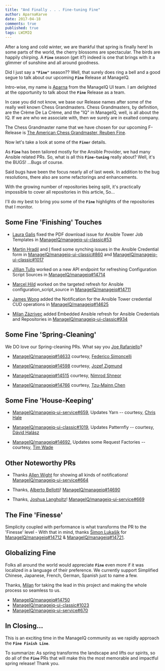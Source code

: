 ```yaml
---
title: "And Finally . . . Fine-tuning Fine"
author: AparnaKarve
date: 2017-04-18
comments: true
published: true
tags: LWIMIQ
---
```


After a long and cold winter, we are thankful that spring is finally here! In some parts of the world, the cherry blossoms are spectacular. The birds are happily chirping. A **`Fine`** season (get it?) indeed is one that brings with it a glimmer of sunshine and all around goodness.

Did I just say a **`"Fine"`** season?? 
Well, that surely does ring a bell and a good segue to talk about our upcoming **`Fine`** Release at ManageIQ.

Intro-wise, my name is [Aparna](https://github.com/AparnaKarve) from the ManageIQ UI team. I am delighted at the opportunity to talk about the **`Fine`** Release as a team.

In case you did not know, we base our Release names after some of the really  well known Chess Grandmasters. Chess Grandmasters, by definition, are the Crème De La Crème, and the "IQ" in ManageIQ, well, is all about the IQ. If we are who we associate with, then we surely are in exalted company.

The Chess Grandmaster name that we have chosen for our upcoming F-Release is [The American Chess Grandmaster, Reuben Fine](https://en.wikipedia.org/wiki/Reuben_Fine).

Now let's take a look at some of the **`Finer`** details.

As **`Fine`** has been tailored mostly for the Ansible Provider, we had many Ansible related PRs. 
So, what is all this **`Fine-tuning`** really about? Well, it's the BUGS! ...Bugs of course.

Said bugs have been the focus nearly all of last week. In addition to the bug resolutions, there also are some refactorings and enhancements.

With the growing number of repositories being split, it's practically impossible to cover all repositories in this article, So...

I'll do my best to bring you some of the **`Fine`** highlights of the repositories that I monitor.


## Some Fine 'Finishing' Touches

- [Laura Galis](https://github.com/lgalis) fixed the PDF download issue for Ansible Tower Job Templates in [ManageIQ/manageiq-ui-classic#53](https://github.com/ManageIQ/manageiq-ui-classic/pull/523)

- [Martin Hradil](https://github.com/himdel) and [I](https://github.com/AparnaKarve) fixed some synching issues in the Ansible Credential form in [ManageIQ/manageiq-ui-classic#860](https://github.com/ManageIQ/manageiq-ui-classic/pull/860) and [ManageIQ/manageiq-ui-classic#1017](https://github.com/ManageIQ/manageiq-ui-classic/pull/1017)
   
- [Jillian Tullo](https://github.com/jntullo) worked on a new API endpoint for refreshing Configuration Script Sources in [ManageIQ/manageiq#14714](https://github.com/ManageIQ/manageiq/pull/14714)

- [Marcel Hild](https://github.com/durandom) worked on the targeted refresh for Ansible configuration_script_source in [ManageIQ/manageiq#14711](https://github.com/ManageIQ/manageiq/pull/14711)

- [James Wong](https://github.com/jameswnl) added the Notification for the Ansible Tower credential CUD operations in [ManageIQ/manageiq#14625](https://github.com/ManageIQ/manageiq/pull/14625)

- [Milan Zázrivec](https://github.com/mzazrivec) added Embedded Ansible refresh for Ansible Credentials and Repositories in [ManageIQ/manageiq-ui-classic#934](https://github.com/ManageIQ/manageiq-ui-classic/pull/934)


## Some Fine 'Spring-Cleaning'

 We DO love our Spring-cleaning PRs. What say you [Joe Rafaniello](https://github.com/jrafanie)? 


- [ManageIQ/manageiq#14633](https://github.com/ManageIQ/manageiq/pull/14633) courtesy, [Federico Simoncelli](https://github.com/simon3z)

- [ManageIQ/manageiq#14598](https://github.com/ManageIQ/manageiq/pull/14598) courtesy, [Jozef Zigmund](https://github.com/jzigmund)

- [ManageIQ/manageiq#14515](https://github.com/ManageIQ/manageiq/pull/14515) courtesy, [Nimrod Shneor](https://github.com/nimrodshn)

- [ManageIQ/manageiq#14766](https://github.com/ManageIQ/manageiq/pull/14766) courtesy, [Tzu-Mainn Chen](https://github.com/tzumainn)

## Some Fine 'House-Keeping'

- [ManageIQ/manageiq-ui-service#659](https://github.com/ManageIQ/manageiq-ui-service/pull/659), Updates Yarn -- courtesy, [Chris Hale](https://github.com/chalettu)

- [ManageIQ/manageiq-ui-classic#1019](https://github.com/ManageIQ/manageiq-ui-classic/pull/1019), Updates Patternfly -- courtesy, [Dávid Halász](https://github.com/skateman)

- [ManageIQ/manageiq#14692](https://github.com/ManageIQ/manageiq/pull/14692), Updates some Request Factories -- courtesy, [Tim Wade](https://github.com/imtayadeway)

## Other Noteworthy PRs

- Thanks [Allen Wight](https://github.com/AllenBW) for showing all kinds of notifications! [ManageIQ/manageiq-ui-service#664](https://github.com/ManageIQ/manageiq-ui-service/pull/664)
 
- Thanks, [Alberto Bellotti](https://github.com/abellotti)! [ManageIQ/manageiq#14690](https://github.com/ManageIQ/manageiq/pull/14690)
 
 - Thanks, [Joshua Langholtz](https://github.com/jjlangholtz)!  [ManageIQ/manageiq-ui-service#669](https://github.com/ManageIQ/manageiq-ui-service/pull/669)


## The Fine 'Finesse'

Simplicity coupled with performance is what transforms the PR to the 'Finesse' level - With that in mind, thanks [Šimon Lukašík](https://github.com/isimluk) for [ManageIQ/manageiq#14712](https://github.com/ManageIQ/manageiq/pull/14712) & [ManageIQ/manageiq#14721](https://github.com/ManageIQ/manageiq/pull/14721).


## Globalizing Fine

Folks all around the world would appreciate **`Fine`** even more if it was localized in a language of their preference.  We currently support Simplified Chinese, Japanese, French, German, Spanish just to name a few. 

Thanks, [Milan](https://github.com/mzazrivec) for taking the lead in this project and making the whole process so seamless to us.
 - [ManageIQ/manageiq#14750](https://github.com/ManageIQ/manageiq/pull/14750)
 - [ManageIQ/manageiq-ui-classic#1023](https://github.com/ManageIQ/manageiq-ui-classic/pull/1023)
 - [ManageIQ/manageiq-ui-service#670](https://github.com/ManageIQ/manageiq-ui-service/pull/670)
 
 
## In Closing...

This is an exciting time in the ManageIQ community as we rapidly approach the **`Fine Finish Line`**. 

To summarize: As spring transforms the landscape and lifts our spirits, so do all of the  **`Fine`** PRs that will make this the most memorable and impactful spring release! Thank you.
